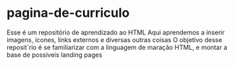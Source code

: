 # pagina-de-curriculo

Esse é um repositório de aprendizado ao HTML
Aqui aprendemos a inserir imagens, ícones, links externos e diversas outras coisas
O objetivo desse reposit´rio é se familiarizar com a linguagem de maração HTML, e montar a base de possíveis landing pages